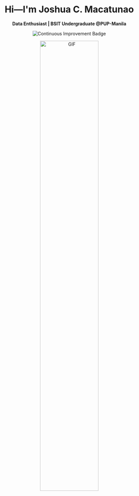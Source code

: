<h1 align="center">Hi—I'm Joshua C. Macatunao</h1>  
<p align="center"><strong>Data Enthusiast | BSIT Undergraduate @PUP-Manila</strong></p>

<p align="center">
  <img src="https://img.shields.io/badge/Continuous-Improvement-blue?style=for-the-badge&logo=rocket" alt="Continuous Improvement Badge">
</p>

<p align="center">
  <img src="https://media.giphy.com/media/VekcnHOwOI5So/giphy.gif" alt="GIF" width="60%">
</p>

